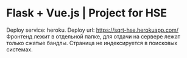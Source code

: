 # Flask + Vue.js | Project for HSE
Deploy service: heroku.
Deploy url: https://sqrt-hse.herokuapp.com/ 
Фронтенд лежит в отдельной папке, для отдачи на сервере лежат только сжатые бандлы. 
Страница не индексируется в поисковых системах.
